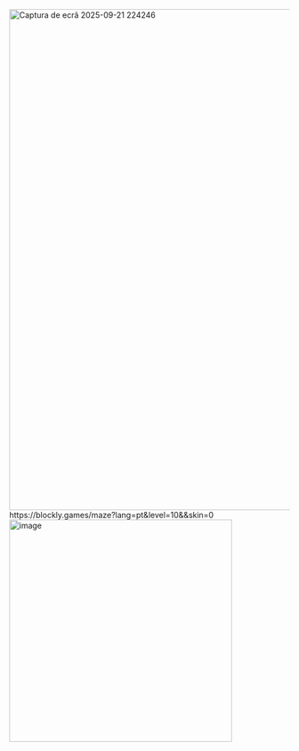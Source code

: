 <img width="1840" height="902" alt="Captura de ecrã 2025-09-21 224246" src="https://github.com/user-attachments/assets/7b787d96-b137-4c37-a387-83a4041c0bb1" />
https://blockly.games/maze?lang=pt&level=10&&skin=0

<img width="400" height="400" alt="image" src="https://github.com/user-attachments/assets/83247fc6-d707-4ecb-8c5a-727955ccc824" />
